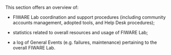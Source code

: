This section offers an overview of:

-   FIWARE Lab coordination and support procedures (including community
    accounts management, adopted tools, and Help Desk procedures);

-   statistics related to overall resources and usage of FIWARE Lab;

-   a log of General Events (e.g. failures, maintenance) pertaining to
    the overall FIWARE Lab.
